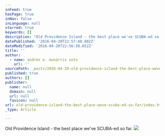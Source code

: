 ```yaml
---
inFeed: true
hasPage: true
inNav: false
inLanguage: null
starred: true
keywords: []
description: "Old Providence Island - the best place we've SCUBA-ed so far."
datePublished: '2016-04-20T22:57:48.802Z'
dateModified: '2016-04-20T22:56:38.652Z'
title: ''
author:
  - name: andrés e. munárriz soto
    url: ''
sourcePath: _posts/2016-04-20-old-providence-island-the-best-place-weve-scuba-ed-so-far.md
published: true
authors: []
publisher:
  name: null
  domain: null
  url: null
  favicon: null
url: old-providence-island-the-best-place-weve-scuba-ed-so-far/index.html
_type: Article

---
```

Old Providence Island - the best place we've SCUBA-ed so far.
![](https://the-grid-user-content.s3-us-west-2.amazonaws.com/f525af3b-5b5f-4b36-b9dc-c8137b6125c8.jpg)